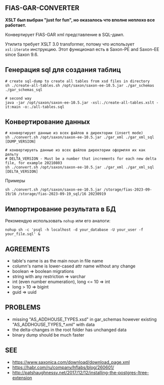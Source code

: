 ## FIAS-GAR-CONVERTER

**XSLT был выбран "just for fun", но оказалось что вполне неплохо все работает.**

Конвертирует FIAS-GAR xml представление в SQL-дамп.

Утилита требует XSLT 3.0 transformer, потому что использует `xsl:iterate` инструкцию. 
Этот функционал есть в Saxon-PE and Saxon-EE since Saxon 9.6.

## Генерация sql для создания таблиц

```shell script
# create sql-dump to create all tables from xsd files in directory
sh ./create-all-tables.sh /opt/saxon/saxon-ee-10.5.jar ./gar_schemas ./gar_schemas_sql

# second way
java -jar /opt/saxon/saxon-ee-10.5.jar -xsl:./create-all-tables.xslt -it:main -o:./all-tables.sql
```

## Конвертирование данных

```shell script
# конвертирует данные из всех файлов в директории (insert mode)
sh ./convert.sh /opt/saxon/saxon-ee-10.5.jar ./gar_xml ./gar_xml_sql [DUMP_VERSION]

# конвертируеть данные из всех файлов директории оформляя их как дельту
# DELTA_VERSION - Must be a number that increments for each new delta file, for example 20210803
sh ./convert.sh /opt/saxon/saxon-ee-10.5.jar ./gar_xml ./gar_xml_sql [DELTA_VERSION]
```

Примеры

```shell script
sh ./convert.sh /opt/saxon/saxon-ee-10.5.jar /storage/fias-2023-09-19/16 /storage/fias-2023-09-19_sql/16 20230919
```

## Импортирование результата в БД

Рекомендую использовать `nohup` или его аналоги:

```shell script
nohup sh -c 'psql -h localhost -d your_database -U your_user -f your_file.sql' &
```

## AGREEMENTS

* table's name is as the main noun in file name
* column's name is lower-cased attr name without any change
* boolean => boolean migrations
* string with any restriction => varchar
* int (even number enumeration), long <= 10 => int
* long > 10 => bigint 
* guid => uuid

## PROBLEMS

* missing "AS_ADDHOUSE_TYPES.xsd" in gar_schemas however existing "AS_ADDHOUSE_TYPES_*.xml" with data
* the delta-changes in the root folder has unchanged data
* binary dump should be much faster

## SEE 

* https://www.saxonica.com/download/download_page.xml
* https://habr.com/ru/company/hflabs/blog/260601/
* http://patshaughnessy.net/2017/12/12/installing-the-postgres-ltree-extension
